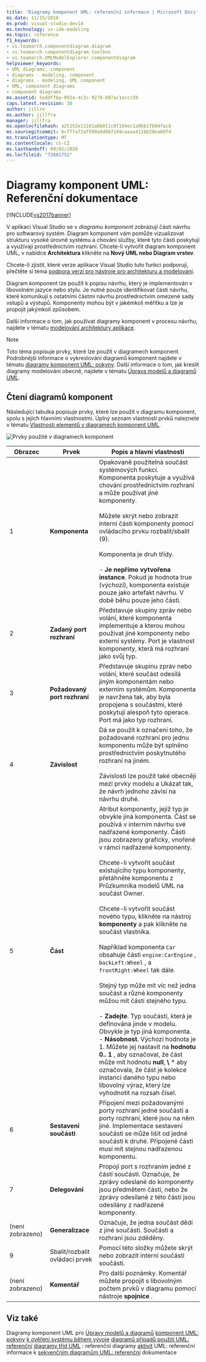 ```yaml
---
title: 'Diagramy komponent UML: referenční informace | Microsoft Docs'
ms.date: 11/15/2016
ms.prod: visual-studio-dev14
ms.technology: vs-ide-modeling
ms.topic: reference
f1_keywords:
- vs.teamarch.componentdiagram.diagram
- vs.teamarch.componentdiagram.toolbox
- vs.teamarch.UMLModelExplorer.componentdiagram
helpviewer_keywords:
- UML diagrams, component
- diagrams - modeling, component
- diagrams - modeling, UML component
- UML, component diagrams
- component diagrams
ms.assetid: 5eddff6a-892a-4c3c-9278-687ac1eccc50
caps.latest.revision: 38
author: jillre
ms.author: jillfra
manager: jillfra
ms.openlocfilehash: a25152e11161a8b011c0f169ec1a96b1fb04fac8
ms.sourcegitcommit: 6cfffa72af599a9d667249caaaa411bb28ea69fd
ms.translationtype: MT
ms.contentlocale: cs-CZ
ms.lasthandoff: 09/02/2020
ms.locfileid: "72661752"
---
```

# <a name="uml-component-diagrams-reference"></a>Diagramy komponent UML: Referenční dokumentace
[!INCLUDE[vs2017banner](../includes/vs2017banner.md)]

V aplikaci Visual Studio se v *diagramu komponent* zobrazují části návrhu pro softwarový systém. Diagram komponent vám pomůže vizualizovat strukturu vysoké úrovně systému a chování služby, které tyto části poskytují a využívají prostřednictvím rozhraní. Chcete-li vytvořit diagram komponent UML, v nabídce **Architektura** klikněte na **Nový UML nebo Diagram vrstev**.

 Chcete-li zjistit, které verze aplikace Visual Studio tuto funkci podporují, přečtěte si téma [podpora verzí pro nástroje pro architekturu a modelování](../modeling/what-s-new-for-design-in-visual-studio.md#VersionSupport).

 Diagram komponent lze použít k popisu návrhu, který je implementován v libovolném jazyce nebo stylu. Je nutné pouze identifikovat části návrhu, které komunikují s ostatními částmi návrhu prostřednictvím omezené sady vstupů a výstupů. Komponenty mohou být v jakémkoli měřítku a lze je propojit jakýmkoli způsobem.

 Další informace o tom, jak používat diagramy komponent v procesu návrhu, najdete v tématu [modelování architektury aplikace](../modeling/model-your-app-s-architecture.md).

> [!NOTE]
> Toto téma popisuje prvky, které lze použít v diagramech komponent. Podrobnější informace o vykreslování diagramů komponent najdete v tématu [diagramy komponent UML: pokyny](../modeling/uml-component-diagrams-guidelines.md). Další informace o tom, jak kreslit diagramy modelování obecně, najdete v tématu [Úprava modelů a diagramů UML](../modeling/edit-uml-models-and-diagrams.md).

## <a name="reading-component-diagrams"></a>Čtení diagramů komponent
 Následující tabulka popisuje prvky, které lze použít v diagramu komponent, spolu s jejich hlavními vlastnostmi. Úplný seznam vlastností prvků naleznete v tématu [Vlastnosti elementů v diagramech komponent UML](../modeling/properties-of-elements-on-uml-component-diagrams.md).

 ![Prvky použité v diagramech komponent](../modeling/media/uml-compovreading.png "UML_CompOvReading")

|  **Obrazec**  |         **Prvek**         |                                                                                                                                                                                                                                                                                                                                                                                                                                                                                                                                         **Popis a hlavní vlastnosti**                                                                                                                                                                                                                                                                                                                                                                                                                                                                                                                                          |
|-------------|-----------------------------|----------------------------------------------------------------------------------------------------------------------------------------------------------------------------------------------------------------------------------------------------------------------------------------------------------------------------------------------------------------------------------------------------------------------------------------------------------------------------------------------------------------------------------------------------------------------------------------------------------------------------------------------------------------------------------------------------------------------------------------------------------------------------------------------------------------------------------------------------------------------------------------------------------------------------------------------------------------------------------------------------------------------------------------------------------------------------------------------------------------------|
|      1      |        **Komponenta**        |                                                                                                                                                                                                                                                                                                                                  Opakovaně použitelná součást systémových funkcí. Komponenta poskytuje a využívá chování prostřednictvím rozhraní a může používat jiné komponenty.<br /><br /> Můžete skrýt nebo zobrazit interní části komponenty pomocí ovládacího prvku rozbalit/sbalit (9).<br /><br /> Komponenta je druh třídy.<br /><br /> -   **Je nepřímo vytvořena instance**. Pokud je hodnota true (výchozí), komponenta existuje pouze jako artefakt návrhu. V době běhu pouze jeho části.                                                                                                                                                                                                                                                                                                                                  |
|      2      | **Zadaný port rozhraní** |                                                                                                                                                                                                                                                                                                                                                                                                                                                            Představuje skupiny zpráv nebo volání, které komponenta implementuje a kterou mohou používat jiné komponenty nebo externí systémy. Port je vlastnost komponenty, která má rozhraní jako svůj typ.                                                                                                                                                                                                                                                                                                                                                                                                                                                            |
|      3      | **Požadovaný port rozhraní** |                                                                                                                                                                                                                                                                                                                                                                                                                                    Představuje skupinu zpráv nebo volání, které součást odesílá jiným komponentám nebo externím systémům. Komponenta je navržena tak, aby byla propojena s součástmi, které poskytují alespoň tyto operace. Port má jako typ rozhraní.                                                                                                                                                                                                                                                                                                                                                                                                                                    |
|      4      |       **Závislost**        |                                                                                                                                                                                                                                                                                                                                                                                                                     Dá se použít k označení toho, že požadované rozhraní pro jednu komponentu může být splněno prostřednictvím poskytnutého rozhraní na jiném.<br /><br /> Závislosti lze použít také obecněji mezi prvky modelu a Ukázat tak, že návrh jednoho závisí na návrhu druhé.                                                                                                                                                                                                                                                                                                                                                                                                                      |
|      5      |          **Část**           | Atribut komponenty, jejíž typ je obvykle jiná komponenta. Část se používá v interním návrhu své nadřazené komponenty. Části jsou zobrazeny graficky, vnořené v rámci nadřazené komponenty.<br /><br /> Chcete-li vytvořit součást existujícího typu komponenty, přetáhněte komponentu z Průzkumníka modelů UML na součást Owner.<br /><br /> Chcete-li vytvořit součást nového typu, klikněte na nástroj **komponenty** a pak klikněte na součást vlastníka.<br /><br /> Například komponenta `Car` obsahuje části `engine:CarEngine` , `backLeft:Wheel` , a `frontRight:Wheel` tak dále.<br /><br /> Stejný typ může mít víc než jedna součást a různé komponenty můžou mít části stejného typu.<br /><br /> -   **Zadejte**. Typ součásti, která je definována jinde v modelu. Obvykle je typ jiná komponenta.<br />-   **Násobnost**. Výchozí hodnota je 1. Můžete jej nastavit na **hodnotu 0.. 1** , aby označoval, že část může mít hodnotu **null**, **\\** \* aby označovala, že část je kolekce instancí daného typu nebo libovolný výraz, který lze vyhodnotit na rozsah čísel. |
|      6      |      **Sestavení součásti**      |                                                                                                                                                                                                                                                                                                                                                                                                                                  Připojení mezi požadovanými porty rozhraní jedné součásti a porty rozhraní, které jsou na něm jiné. Implementace sestavení součásti se může lišit od jedné součásti k druhé. Připojené části musí mít stejnou nadřazenou komponentu.                                                                                                                                                                                                                                                                                                                                                                                                                                   |
|      7      |       **Delegování**        |                                                                                                                                                                                                                                                                                                                                                                                                                                                 Propojí port s rozhraním jedné z částí součásti. Označuje, že zprávy odeslané do komponenty jsou předmětem části, nebo že zprávy odesílané z této části jsou odesílány z nadřazené komponenty.                                                                                                                                                                                                                                                                                                                                                                                                                                                  |
| (není zobrazeno) |     **Generalizace**      |                                                                                                                                                                                                                                                                                                                                                                                                                                                                                                          Označuje, že jedna součást dědí z jiné součásti. Součásti a rozhraní jsou zděděny.                                                                                                                                                                                                                                                                                                                                                                                                                                                                                                           |
|      9      |   Sbalit/rozbalit ovládací prvek   |                                                                                                                                                                                                                                                                                                                                                                                                                                                                                                                                Pomocí této složky můžete skrýt nebo zobrazit interní součásti součásti.                                                                                                                                                                                                                                                                                                                                                                                                                                                                                                                                |
| (není zobrazeno) |         **Komentář**         |                                                                                                                                                                                                                                                                                                                                                                                                                                                                                                Pro další poznámky. Komentář můžete propojit s libovolným počtem prvků v diagramu pomocí nástroje **spojnice** .                                                                                                                                                                                                                                                                                                                                                                                                                                                                                                |

## <a name="see-also"></a>Viz také
 Diagramy komponent UML pro [Úpravy modelů a diagramů](../modeling/edit-uml-models-and-diagrams.md) [komponent UML: pokyny](../modeling/uml-component-diagrams-guidelines.md) [k ověření systému během vývoje](../modeling/validate-your-system-during-development.md) [diagramů případů použití UML: referenční](../modeling/uml-use-case-diagrams-reference.md) [diagramy tříd UML](../modeling/uml-class-diagrams-reference.md) : referenční diagramy [aktivit](../modeling/uml-activity-diagrams-reference.md) UML: referenční informace k [sekvenčním diagramům UML: referenční](../modeling/uml-sequence-diagrams-reference.md) dokumentace
